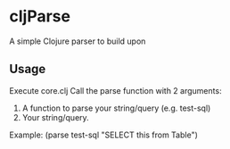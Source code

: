 # cljParse

A simple Clojure parser to build upon

## Usage

Execute core.clj
Call the parse function with 2 arguments:
1. A function to parse your string/query (e.g. test-sql)
2. Your string/query.

Example:
(parse test-sql "SELECT this from Table")
